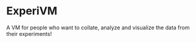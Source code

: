 # ExperiVM
A VM for people who want to collate, analyze and visualize the data from their experiments!
